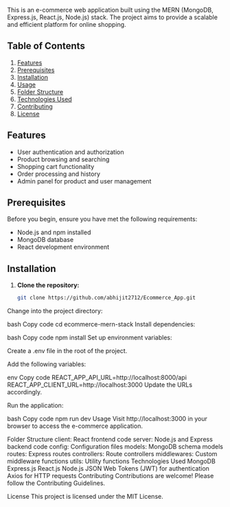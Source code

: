 

This is an e-commerce web application built using the MERN (MongoDB, Express.js, React.js, Node.js) stack. The project aims to provide a scalable and efficient platform for online shopping.

## Table of Contents

1. [Features](#features)
2. [Prerequisites](#prerequisites)
3. [Installation](#installation)
4. [Usage](#usage)
5. [Folder Structure](#folder-structure)
6. [Technologies Used](#technologies-used)
7. [Contributing](#contributing)
8. [License](#license)

## Features

- User authentication and authorization
- Product browsing and searching
- Shopping cart functionality
- Order processing and history
- Admin panel for product and user management

## Prerequisites

Before you begin, ensure you have met the following requirements:

- Node.js and npm installed
- MongoDB database
- React development environment

## Installation

1. **Clone the repository:**

   ```bash
   git clone https://github.com/abhijit2712/Ecommerce_App.git
Change into the project directory:

bash
Copy code
cd ecommerce-mern-stack
Install dependencies:

bash
Copy code
npm install
Set up environment variables:

Create a .env file in the root of the project.

Add the following variables:

env
Copy code
REACT_APP_API_URL=http://localhost:8000/api
REACT_APP_CLIENT_URL=http://localhost:3000
Update the URLs accordingly.

Run the application:

bash
Copy code
npm run dev
Usage
Visit http://localhost:3000 in your browser to access the e-commerce application.

Folder Structure
client: React frontend code
server: Node.js and Express backend code
config: Configuration files
models: MongoDB schema models
routes: Express routes
controllers: Route controllers
middlewares: Custom middleware functions
utils: Utility functions
Technologies Used
MongoDB
Express.js
React.js
Node.js
JSON Web Tokens (JWT) for authentication
Axios for HTTP requests
Contributing
Contributions are welcome! Please follow the Contributing Guidelines.

License
This project is licensed under the MIT License.
